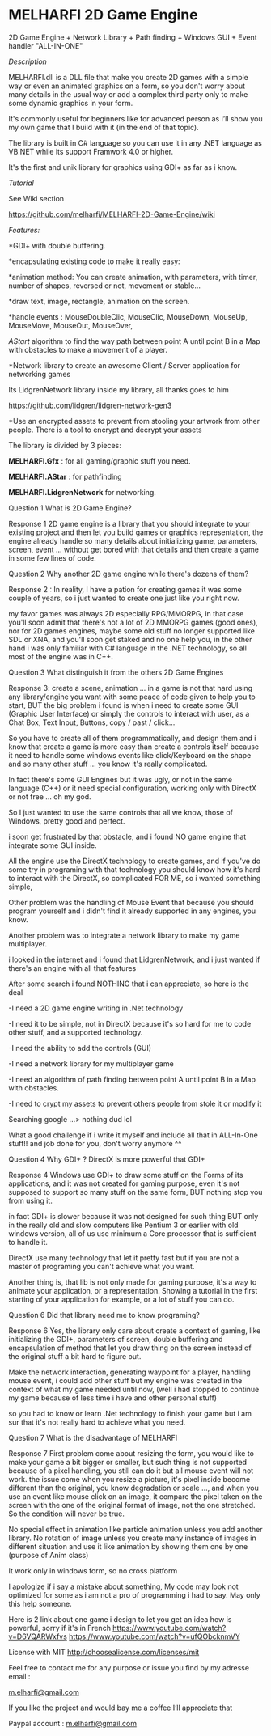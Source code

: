 # MELHARFI 2D Game Engine
2D Game Engine + Network Library + Path finding + Windows GUI + Event handler "ALL-IN-ONE"

*Description*

MELHARFI.dll is a DLL file that make you create 2D games with a simple way or even an animated graphics on a form, so you don't worry about many details in the usual way or add a complex third party only to make some dynamic graphics in your form.

It's commonly useful for beginners like for advanced person as I’ll show you my own game that I build with it (in the end of that topic).

The library is built in C# language so you can use it in any .NET language as VB.NET while its support Framwork 4.0 or higher.

It's the first and unik library for graphics using GDI+ as far as i know.

*Tutorial*

See Wiki section

https://github.com/melharfi/MELHARFI-2D-Game-Engine/wiki


*Features:*

*GDI+ with double buffering.

*encapsulating existing code to make it really easy:

*animation method:
 You can create animation, with parameters, with timer, number of shapes, reversed or not, movement or stable...

*draw text, image, rectangle, animation on the screen.

*handle events :
 MouseDoubleClic,
 MouseClic,
 MouseDown,
 MouseUp,
 MouseMove,
 MouseOut,
 MouseOver,
 
*AStart* algorithm to find the way path between point A until point B in a Map with obstacles to make a movement of a player.


*Network library to create an awesome Client / Server application for networking games

 Its LidgrenNetwork library inside my library, all thanks goes to him

 https://github.com/lidgren/lidgren-network-gen3

*Use an encrypted assets to prevent from stooling your artwork from other people. There is a tool to encrypt and decrypt your assets

The library is divided by 3 pieces: 

**MELHARFI.Gfx** : for all gaming/graphic stuff you need.

**MELHARFI.AStar** : for pathfinding

**MELHARFI.LidgrenNetwork** for networking.

Question 1
What is 2D Game Engine?

Response 1
2D game engine is a library that you should integrate to your existing project and then let you build games or graphics representation, the engine already handle so many details about initializing game, parameters, screen, event ... without get bored with that details and then create a game in some few lines of code.

Question 2
Why another 2D game engine while there's dozens of them?

Response 2 :
In reality, I have a pation for creating games it was some couple of years, so i just wanted to create one just like you right now.

my favor games was always 2D especially RPG/MMORPG, in that case you'll soon admit that there's not a lot of 2D MMORPG games (good ones), nor for 2D games engines, maybe some old stuff no longer supported like SDL or XNA, and you'll soon get staked and no one help you, in the other hand i was only familiar with C# language in the .NET technology, so all most of the engine was in C++.

Question 3
What distinguish it from the others 2D Game Engines

Response 3:
create a scene, animation ... in a game is not that hard using any library/engine you want with some peace of code given to help you to start, BUT the big problem i found is when i need to create some GUI (Graphic User Interface) or simply the controls to interact with user, as a Chat Box, Text Input, Buttons, copy / past / click...

So you have to create all of them programmatically, and design them and i know that create a game is more easy than create a controls itself because it need to handle some windows events like click/Keyboard on the shape and so many other stuff ... you know it's really complicated.

In fact there's some GUI Engines but it was ugly, or not in the same language (C++) or it need special configuration, working only with DirectX or not free ... oh my god.

So I just wanted to use the same controls that all we know, those of Windows, pretty good and perfect.

i soon get frustrated by that obstacle, and i found NO game engine that integrate some GUI inside.

All the engine use the DirectX technology to create games, and if you've do some try in programing with that technology you should know how it's hard to interact with the DirectX, so complicated FOR ME, so i wanted something simple,

Other problem was the handling of Mouse Event that because you should program yourself and i didn't find it already supported in any engines, you know.

Another problem was to integrate a network library to make my game multiplayer.

i looked in the internet and i found that LidgrenNetwork, and i just wanted if there's an engine with all that features

After some search i found NOTHING that i can appreciate, so here is the deal

-I need a 2D game engine writing in .Net technology

-I need it to be simple, not in DirectX because it's so hard for me to code other stuff, and a supported technology.

-I need the ability to add the controls (GUI)

-I need a network library for my multiplayer game

-I need an algorithm of path finding between point A until point B in a Map with obstacles.

-I need to crypt my assets to prevent others people from stole it or modify it

Searching google ...> nothing dud lol

What a good challenge if i write it myself and include all that in ALL-In-One stuff!!
and job done for you, don't worry anymore ^^

Question 4
Why GDI+ ? DirectX is more powerful that GDI+

Response 4
Windows use GDI+ to draw some stuff on the Forms of its applications, and it was not created for gaming purpose, even it's not supposed to support so many stuff on the same form, BUT nothing stop you from using it.

in fact GDI+ is slower because it was not designed for such thing BUT only in the really old and slow computers like Pentium 3 or earlier with old windows version, all of us use minimum a Core processor that is sufficient to handle it.

DirectX use many technology that let it pretty fast but if you are not a master of programing you can't achieve what you want.

Another thing is, that lib is not only made for gaming purpose, it's a way to animate your application, or a representation.
Showing a tutorial in the first starting of your application for example, or a lot of stuff you can do.

Question 6
Did that library need me to know programing?

Response 6
Yes, the library only care about create a context of gaming, like initializing the GDI+, parameters of screen, double buffering and encapsulation of method that let you draw thing on the screen instead of the original stuff a bit hard to figure out.

Make the network interaction, generating waypoint for a player, handling mouse event, i could add other stuff but my engine was created in the context of what my game needed until now, (well i had stopped to continue my game because of less time i have and other personal stuff)

so you had to know or learn .Net technology to finish your game but i am sur that it's not really hard to achieve what you need.

Question 7
What is the disadvantage of MELHARFI

Response 7
First problem come about resizing the form, you would like to make your game a bit bigger or smaller, but such thing is not supported because of a pixel handling, you still can do it but all mouse event will not work.
the issue come when you resize a picture, it's pixel inside become different than the original, you know degradation or scale ..., and when you use an event like mouse click on an image, it compare the pixel taken on the screen with the one of the original format of image, not the one stretched. So the condition will never be true.

No special effect in animation like particle animation unless you add another library. No rotation of image unless you create many instance of images in different situation and use it like animation by showing them one by one (purpose of Anim class)

It work only in windows form, so no cross platform

I apologize if i say a mistake about something,
My code may look not optimized for some as i am not a pro of programming i had to say.
May only this help someone.

Here is 2 link about one game i design to let you get an idea how is powerful, sorry if it's in French
https://www.youtube.com/watch?v=D6VQARWxfvs
https://www.youtube.com/watch?v=ufQObcknmVY

License with MIT
http://choosealicense.com/licenses/mit

Feel free to contact me for any purpose or issue you find by my adresse email :

m.elharfi@gmail.com

If you like the project and would bay me a coffee I’ll appreciate that

Paypal account : m.elharfi@gmail.com
